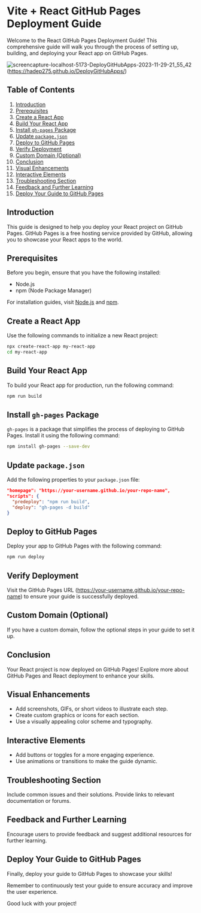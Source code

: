 # Vite + React GitHub Pages Deployment Guide

Welcome to the React GitHub Pages Deployment Guide! This comprehensive guide will walk you through the process of setting up, building, and deploying your React app on GitHub Pages.

![screencapture-localhost-5173-DeployGitHubApps-2023-11-29-21_55_42](https://github.com/hadep275/DeployGitHubApps/assets/65734173/a7b08808-39e0-42e3-a603-58e0ff924a42)(https://hadep275.github.io/DeployGitHubApps/)

## Table of Contents

1. [Introduction](#introduction)
2. [Prerequisites](#prerequisites)
3. [Create a React App](#create-a-react-app)
4. [Build Your React App](#build-your-react-app)
5. [Install `gh-pages` Package](#install-gh-pages-package)
6. [Update `package.json`](#update-packagejson)
7. [Deploy to GitHub Pages](#deploy-to-github-pages)
8. [Verify Deployment](#verify-deployment)
9. [Custom Domain (Optional)](#custom-domain-optional)
10. [Conclusion](#conclusion)
11. [Visual Enhancements](#visual-enhancements)
12. [Interactive Elements](#interactive-elements)
13. [Troubleshooting Section](#troubleshooting-section)
14. [Feedback and Further Learning](#feedback-and-further-learning)
15. [Deploy Your Guide to GitHub Pages](#deploy-your-guide-to-github-pages)

## Introduction

This guide is designed to help you deploy your React project on GitHub Pages. GitHub Pages is a free hosting service provided by GitHub, allowing you to showcase your React apps to the world.

## Prerequisites

Before you begin, ensure that you have the following installed:

- Node.js
- npm (Node Package Manager)

For installation guides, visit [Node.js](https://nodejs.org/) and [npm](https://www.npmjs.com/).

## Create a React App

Use the following commands to initialize a new React project:

```bash
npx create-react-app my-react-app
cd my-react-app
```

## Build Your React App

To build your React app for production, run the following command:

```bash
npm run build
```

## Install `gh-pages` Package

`gh-pages` is a package that simplifies the process of deploying to GitHub Pages. Install it using the following command:

```bash
npm install gh-pages --save-dev
```

## Update `package.json`

Add the following properties to your `package.json` file:

```json
"homepage": "https://your-username.github.io/your-repo-name",
"scripts": {
  "predeploy": "npm run build",
  "deploy": "gh-pages -d build"
}
```

## Deploy to GitHub Pages

Deploy your app to GitHub Pages with the following command:

```bash
npm run deploy
```

## Verify Deployment

Visit the GitHub Pages URL (https://your-username.github.io/your-repo-name) to ensure your guide is successfully deployed.

## Custom Domain (Optional)

If you have a custom domain, follow the optional steps in your guide to set it up.

## Conclusion

Your React project is now deployed on GitHub Pages! Explore more about GitHub Pages and React deployment to enhance your skills.

## Visual Enhancements

- Add screenshots, GIFs, or short videos to illustrate each step.
- Create custom graphics or icons for each section.
- Use a visually appealing color scheme and typography.

## Interactive Elements

- Add buttons or toggles for a more engaging experience.
- Use animations or transitions to make the guide dynamic.

## Troubleshooting Section

Include common issues and their solutions. Provide links to relevant documentation or forums.

## Feedback and Further Learning

Encourage users to provide feedback and suggest additional resources for further learning.

## Deploy Your Guide to GitHub Pages

Finally, deploy your guide to GitHub Pages to showcase your skills!

Remember to continuously test your guide to ensure accuracy and improve the user experience.

Good luck with your project!
